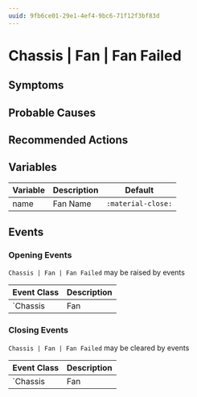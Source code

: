 ```yaml
---
uuid: 9fb6ce01-29e1-4ef4-9bc6-71f12f3bf83d
---
```

# Chassis | Fan | Fan Failed

## Symptoms

## Probable Causes

## Recommended Actions

## Variables

Variable | Description | Default
--- | --- | ---
name | Fan Name | `:material-close:`

## Events

### Opening Events
`Chassis | Fan | Fan Failed` may be raised by events

Event Class | Description
--- | ---
`Chassis | Fan | Fan Failed` | dispose

### Closing Events
`Chassis | Fan | Fan Failed` may be cleared by events

Event Class | Description
--- | ---
`Chassis | Fan | Fan Recovered` | dispose
